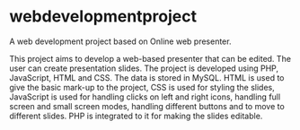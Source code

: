 # webdevelopmentproject
A web development project based on Online web presenter.
 
 This project aims to develop a web-based presenter that can be edited. The user can create
presentation slides. The project is developed using PHP, JavaScript, HTML and CSS. The data is
stored in MySQL. HTML is used to give the basic mark-up to the project, CSS is used for styling
the slides, JavaScript is used for handling clicks on left and right icons, handling full screen and
small screen modes, handling different buttons and to move to different slides. PHP is integrated
to it for making the slides editable.
